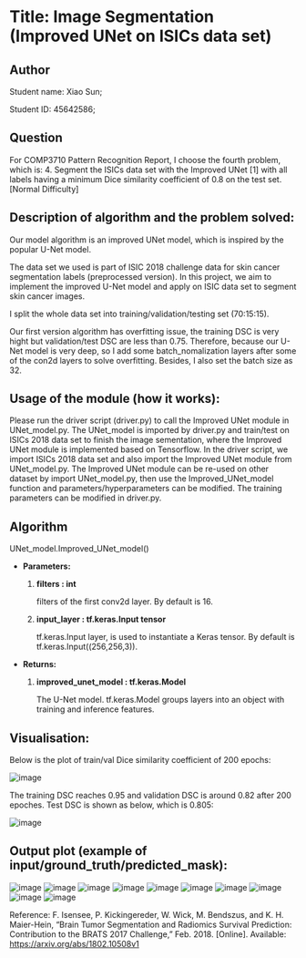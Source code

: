 
# Title: Image Segmentation (Improved UNet on ISICs data set)

## Author
Student name: Xiao Sun;

Student ID: 45642586;

## Question
For COMP3710 Pattern Recognition Report, I choose the fourth problem, which is: 
4. Segment the ISICs data set with the Improved UNet [1] with all labels having a minimum Dice similarity coefficient of 0.8 on the test set. [Normal Difficulty]


## Description of algorithm and the problem solved:
Our model algorithm is an improved UNet model, which is inspired by the popular U-Net model.

The data set we used is part of ISIC 2018 challenge data for skin cancer segmentation labels (preprocessed version).
In this project, we aim to implement the improved U-Net model and apply on ISIC data set to segment skin cancer images.

I split the whole data set into training/validation/testing set (70:15:15).

Our first version algorithm has overfitting issue, the training DSC is very hight but validation/test DSC are less than 0.75. Therefore, because our U-Net model is very deep, so I add some batch_nomalization layers after some of the con2d layers to solve overfitting. Besides, I also set the batch size as 32.


## Usage of the module (how it works):
Please run the driver script (driver.py) to call the Improved UNet module in UNet_model.py. The UNet_model is imported by driver.py 
and train/test on ISICs 2018 data set to finish the image sementation, where the Improved UNet module is implemented based on Tensorflow.
In the driver script, we import ISICs 2018 data set and also import the Improved UNet module from UNet_model.py. The Improved UNet module can be re-used on other dataset by import UNet_model.py, then use the Improved_UNet_model function and parameters/hyperparameters can be modified. The training parameters can be modified in driver.py.
## Algorithm
  UNet_model.Improved_UNet_model()
* __Parameters:__
	1. __filters  : int__ 
	
		filters of the first conv2d layer. By default is 16.
				
	2. __input_layer  : tf.keras.Input tensor__ 
  
		tf.keras.Input layer, is used to instantiate a Keras tensor. By default is tf.keras.Input((256,256,3)).

* __Returns:__

	1. __improved_unet_model : tf.keras.Model__
 
		The U-Net model. tf.keras.Model groups layers into an object with training and inference features.

## Visualisation:
Below is the plot of train/val Dice similarity coefficient of 200 epochs:

![image](https://user-images.githubusercontent.com/69885082/98068592-30fa9680-1ea8-11eb-800f-9520fbfd2390.png)

The training DSC reaches 0.95 and validation DSC is around 0.82 after 200 epoches.
Test DSC is shown as below, which is 0.805:

![image](https://user-images.githubusercontent.com/69885082/98068749-a6fefd80-1ea8-11eb-8dc2-b7b59676014d.png)

## Output plot (example of input/ground_truth/predicted_mask):

![image](https://user-images.githubusercontent.com/69885082/98069299-293bf180-1eaa-11eb-8202-58844d1e9a9b.png)
![image](https://user-images.githubusercontent.com/69885082/98069323-335df000-1eaa-11eb-8ab1-a48ff7d219a7.png)
![image](https://user-images.githubusercontent.com/69885082/98069340-3eb11b80-1eaa-11eb-99ff-d689dbcd1b1e.png)
![image](https://user-images.githubusercontent.com/69885082/98069331-38bb3a80-1eaa-11eb-9a8f-b650de0de17c.png)
![image](https://user-images.githubusercontent.com/69885082/98069333-3bb62b00-1eaa-11eb-99cf-265343c8ac4a.png)
![image](https://user-images.githubusercontent.com/69885082/98069352-47095680-1eaa-11eb-8abb-2378b7345e2c.png)
![image](https://user-images.githubusercontent.com/69885082/98069371-52f51880-1eaa-11eb-970f-a6d45996c27c.png)
![image](https://user-images.githubusercontent.com/69885082/98069377-56889f80-1eaa-11eb-807a-ba709763704a.png)
![image](https://user-images.githubusercontent.com/69885082/98069382-58eaf980-1eaa-11eb-8277-f3be398eb0b0.png)
![image](https://user-images.githubusercontent.com/69885082/98069385-5ab4bd00-1eaa-11eb-8337-6ba1d7ed3d32.png)




Reference:
F. Isensee, P. Kickingereder, W. Wick, M. Bendszus, and K. H. Maier-Hein, “Brain Tumor Segmentation and
Radiomics Survival Prediction: Contribution to the BRATS 2017 Challenge,” Feb. 2018. [Online]. Available:
https://arxiv.org/abs/1802.10508v1
